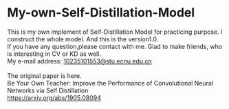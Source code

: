 # My-own-Self-Distillation-Model
This is my own implement of Self-Distillation Model for practicing purpose.
I construct the whole model.  And this is the version1.0.  \
If you have any question,please contact with me. Glad to make friends, who is interesting in CV or KD as well.  \
My e-mail address: 10235101553@stu.ecnu.edu.cn \
\
The original paper is here.  \
Be Your Own Teacher: Improve the Performance of Convolutional Neural Networks via Self Distillation  \
<https://arxiv.org/abs/1905.08094>
